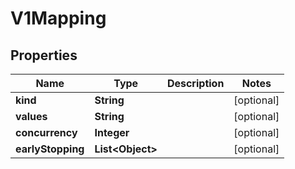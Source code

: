

# V1Mapping

## Properties

Name | Type | Description | Notes
------------ | ------------- | ------------- | -------------
**kind** | **String** |  |  [optional]
**values** | **String** |  |  [optional]
**concurrency** | **Integer** |  |  [optional]
**earlyStopping** | **List&lt;Object&gt;** |  |  [optional]



